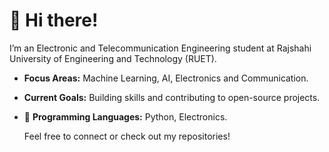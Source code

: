 # 👋 Hi there!

I’m an Electronic and Telecommunication Engineering student at Rajshahi University of Engineering and Technology (RUET). 

- **Focus Areas:** Machine Learning, AI, Electronics and Communication.
- **Current Goals:** Building skills and contributing to open-source projects.

- 🌱 **Programming Languages:** Python, Electronics.

  Feel free to connect or check out my repositories!

<!---
Obaidul-Islam-Aontor/Obaidul-Islam-Aontor is a ✨ special ✨ repository because its `README.md` (this file) appears on your GitHub profile.
You can click the Preview link to take a look at your changes.
--->
